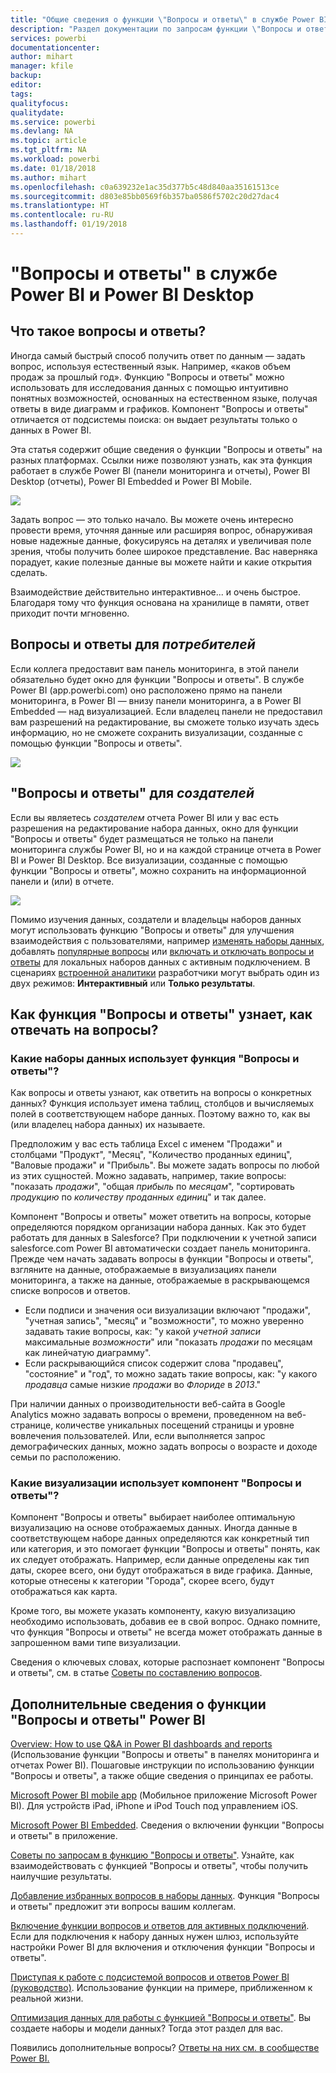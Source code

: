 ```yaml
---
title: "Общие сведения о функции \"Вопросы и ответы\" в службе Power BI и Desktop"
description: "Раздел документации по запросам функции \"Вопросы и ответы\" Power BI на естественном языке."
services: powerbi
documentationcenter: 
author: mihart
manager: kfile
backup: 
editor: 
tags: 
qualityfocus: 
qualitydate: 
ms.service: powerbi
ms.devlang: NA
ms.topic: article
ms.tgt_pltfrm: NA
ms.workload: powerbi
ms.date: 01/18/2018
ms.author: mihart
ms.openlocfilehash: c0a639232e1ac35d377b5c48d840aa35161513ce
ms.sourcegitcommit: d803e85bb0569f6b357ba0586f5702c20d27dac4
ms.translationtype: HT
ms.contentlocale: ru-RU
ms.lasthandoff: 01/19/2018
---
```

# <a name="qa-in-power-bi-service-and-power-bi-desktop"></a>"Вопросы и ответы" в службе Power BI и Power BI Desktop
## <a name="what-is-qa"></a>Что такое вопросы и ответы?
Иногда самый быстрый способ получить ответ по данным — задать вопрос, используя естественный язык. Например, «каков объем продаж за прошлый год».  Функцию "Вопросы и ответы" можно использовать для исследования данных с помощью интуитивно понятных возможностей, основанных на естественном языке, получая ответы в виде диаграмм и графиков. Компонент "Вопросы и ответы" отличается от подсистемы поиска: он выдает результаты только о данных в Power BI.

Эта статья содержит общие сведения о функции "Вопросы и ответы" на разных платформах. Ссылки ниже позволяют узнать, как эта функция работает в службе Power BI (панели мониторинга и отчеты), Power BI Desktop (отчеты), Power BI Embedded и Power BI Mobile.  

![](media/power-bi-q-and-a/pbi_qa_boxsalessqft.png)

Задать вопрос — это только начало.  Вы можете очень интересно провести время, уточняя данные или расширяя вопрос, обнаруживая новые надежные данные, фокусируясь на деталях и увеличивая поле зрения, чтобы получить более широкое представление. Вас наверняка порадует, какие полезные данные вы можете найти и какие открытия сделать.

Взаимодействие действительно интерактивное... и очень быстрое. Благодаря тому что функция основана на хранилище в памяти, ответ приходит почти мгновенно.

##  <a name="qa-for-consumers"></a>Вопросы и ответы для *потребителей*
Если коллега предоставит вам панель мониторинга, в этой панели обязательно будет окно для функции "Вопросы и ответы". В службе Power BI (app.powerbi.com) оно расположено прямо на панели мониторинга, в Power BI — внизу панели мониторинга, а в Power BI Embedded — над визуализацией. Если владелец панели не предоставил вам разрешений на редактирование, вы сможете только изучать здесь информацию, но не сможете сохранить визуализации, созданные с помощью функции "Вопросы и ответы".

![](media/power-bi-q-and-a/powerbi-qna.png)

## <a name="qa-for-creators"></a>"Вопросы и ответы" для *создателей*
Если вы являетесь *создателем* отчета Power BI или у вас есть разрешения на редактирование набора данных, окно для функции "Вопросы и ответы" будет размещаться не только на панели мониторинга службы Power BI, но и на каждой странице отчета в Power BI и Power BI Desktop. Все визуализации, созданные с помощью функции "Вопросы и ответы", можно сохранить на информационной панели и (или) в отчете.

![](media/power-bi-q-and-a/power-bi-desktop.png)

Помимо изучения данных, создатели и владельцы наборов данных могут использовать функцию "Вопросы и ответы" для улучшения взаимодействия с пользователями, например [изменять наборы данных](service-prepare-data-for-q-and-a.md), добавлять [популярные вопросы](service-q-and-a-create-featured-questions.md) или [включать и отключать вопросы и ответы](service-q-and-a-direct-query.md) для локальных наборов данных с активным подключением. В сценариях [встроенной аналитики](developer/qanda.md) разработчики могут выбрать один из двух режимов: **Интерактивный** или **Только результаты**.

## <a name="how-does-qa-know-how-to-answer-questions"></a>Как функция "Вопросы и ответы" узнает, как отвечать на вопросы?
### <a name="which-datasets-does-qa-use"></a>Какие наборы данных использует функция "Вопросы и ответы"?
Как вопросы и ответы узнают, как ответить на вопросы о конкретных данных? Функция использует имена таблиц, столбцов и вычисляемых полей в соответствующем наборе данных. Поэтому важно то, как вы (или владелец набора данных) их называете.

Предположим у вас есть таблица Excel с именем "Продажи" и столбцами "Продукт", "Месяц", "Количество проданных единиц", "Валовые продажи" и "Прибыль". Вы можете задать вопросы по любой из этих сущностей.  Можно задавать, например, такие вопросы: "показать *продажи*", "общая *прибыль* по *месяцам*", "сортировать *продукцию* по *количеству проданных единиц*" и так далее.

Компонент "Вопросы и ответы" может ответить на вопросы, которые определяются порядком организации набора данных. Как это будет работать для данных в Salesforce? При подключении к учетной записи salesforce.com Power BI автоматически создает панель мониторинга.  Прежде чем начать задавать вопросы в функции "Вопросы и ответы", взгляните на данные, отображаемые в визуализациях панели мониторинга, а также на данные, отображаемые в раскрывающемся списке вопросов и ответов.

* Если подписи и значения оси визуализации включают "продажи", "учетная запись", "месяц" и "возможности", то можно уверенно задавать такие вопросы, как: "у какой *учетной записи* максимальные *возможности*" или "показать *продажи* по месяцам как линейчатую диаграмму".
* Если раскрывающийся список содержит слова "продавец", "состояние" и "год", то можно задать такие вопросы, как: "у какого *продавца* самые низкие *продажи* во *Флориде* в *2013*."

При наличии данных о производительности веб-сайта в Google Analytics можно задавать вопросы о времени, проведенном на веб-странице, количестве уникальных посещений страницы и уровне вовлечения пользователей. Или, если выполняется запрос демографических данных, можно задать вопросы о возрасте и доходе семьи по расположению.

### <a name="which-visualization-does-qa-use"></a>Какие визуализации использует компонент "Вопросы и ответы"?
Компонент "Вопросы и ответы" выбирает наиболее оптимальную визуализацию на основе отображаемых данных. Иногда данные в соответствующем наборе данных определяются как конкретный тип или категория, и это помогает функции "Вопросы и ответы" понять, как их следует отображать. Например, если данные определены как тип даты, скорее всего, они будут отображаться в виде графика. Данные, которые отнесены к категории "Города", скорее всего, будут отображаться как карта.

Кроме того, вы можете указать компоненту, какую визуализацию необходимо использовать, добавив ее в свой вопрос. Однако помните, что функция "Вопросы и ответы" не всегда может отображать данные в запрошенном вами типе визуализации.

Сведения о ключевых словах, которые распознает компонент "Вопросы и ответы", см. в статье [Советы по составлению вопросов](service-q-and-a-tips.md).


## <a name="for-more-details-about-power-bi-qa"></a>Дополнительные сведения о функции "Вопросы и ответы" Power BI
[Overview: How to use Q&A in Power BI dashboards and reports](power-bi-tutorial-q-and-a.md) (Использование функции "Вопросы и ответы" в панелях мониторинга и отчетах Power BI). Пошаговые инструкции по использованию функции "Вопросы и ответы", а также общие сведения о принципах ее работы.

[Microsoft Power BI mobile app](mobile-apps-ios-qna.md) (Мобильное приложение Microsoft Power BI). Для устройств iPad, iPhone и iPod Touch под управлением iOS.

[Microsoft Power BI Embedded](developer/qanda.md). Сведения о включении функции "Вопросы и ответы" в приложение.

[Советы по запросам в функцию "Вопросы и ответы"](service-q-and-a-tips.md). Узнайте, как взаимодействовать с функцией "Вопросы и ответы", чтобы получить наилучшие результаты.

[Добавление избранных вопросов в наборы данных](service-q-and-a-create-featured-questions.md). Функция "Вопросы и ответы" предложит эти вопросы вашим коллегам.

[Включение функции вопросов и ответов для активных подключений](service-q-and-a-direct-query.md). Если для подключения к набору данных нужен шлюз, используйте настройки Power BI для включения и отключения функции "Вопросы и ответы".

[Приступая к работе с подсистемой вопросов и ответов Power BI (руководство)](power-bi-visualization-introduction-to-q-and-a.md). Использование функции на примере, приближенном к реальной жизни.

[Оптимизация данных для работы с функцией "Вопросы и ответы"](service-prepare-data-for-q-and-a.md). Вы создаете наборы и модели данных?  Тогда этот раздел для вас.

Появились дополнительные вопросы? [Ответы на них см. в сообществе Power BI.](http://community.powerbi.com/)

